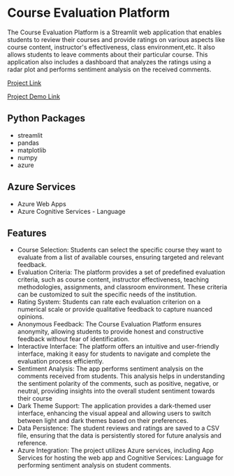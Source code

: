# Course Evaluation Platform
The Course Evaluation Platform is a Streamlit web application that enables students to review their courses and provide ratings on various aspects like course content, instructor's effectiveness, class environment,etc. It also allows students to leave comments about their particular course. This application also includes a dashboard that analyzes the ratings using a radar plot and performs sentiment analysis on the received comments.

[Project Link](https://courseevalform.azurewebsites.net/)

[Project Demo Link](https://youtu.be/8agpWW7MSd8)

  
## Python Packages
* streamlit
* pandas
* matplotlib
* numpy
* azure

## Azure Services
* Azure Web Apps
* Azure Cognitive Services - Language

## Features
* Course Selection: Students can select the specific course they want to evaluate from a list of available courses, ensuring targeted and relevant feedback.
* Evaluation Criteria: The platform provides a set of predefined evaluation criteria, such as course content, instructor effectiveness, teaching methodologies, assignments, and classroom environment. These criteria can be customized to suit the specific needs of the institution.
* Rating System: Students can rate each evaluation criterion on a numerical scale or provide qualitative feedback to capture nuanced opinions.
* Anonymous Feedback: The Course Evaluation Platform ensures anonymity, allowing students to provide honest and constructive feedback without fear of identification.
* Interactive Interface: The platform offers an intuitive and user-friendly interface, making it easy for students to navigate and complete the evaluation process efficiently.
* Sentiment Analysis: The app performs sentiment analysis on the comments received from students. This analysis helps in understanding the sentiment polarity of the comments, such as positive, negative, or neutral, providing insights into the overall student sentiment towards their course
* Dark Theme Support: The application provides a dark-themed user interface, enhancing the visual appeal and allowing users to switch between light and dark themes based on their preferences.
* Data Persistence: The student reviews and ratings are saved to a CSV file, ensuring that the data is persistently stored for future analysis and reference.
* Azure Integration: The project utilizes Azure services, including App Services for hosting the web app and Cognitive Services: Language for performing sentiment analysis on student comments.
